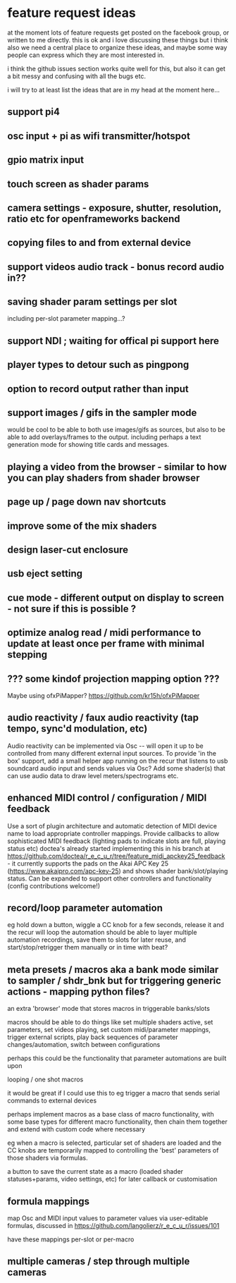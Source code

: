 # feature request ideas

at the moment lots of feature requests get posted on the facebook group, or written to me directly. this is ok and i love discussing these things but i think also we need a central place to organize these ideas, and maybe some way people can express which they are most interested in.

i think the github issues section works quite well for this, but also it can get a bit messy and confusing with all the bugs etc.

i will try to at least list the ideas that are in my head at the moment here...


## support pi4
## osc input + pi as wifi transmitter/hotspot
## gpio matrix input
## touch screen as shader params
## camera settings - exposure, shutter, resolution, ratio etc for openframeworks backend
## copying files to and from external device
## support videos audio track - bonus record audio in??
## saving shader param settings per slot
including per-slot parameter mapping...?
## support NDI ; waiting for offical pi support here
## player types to detour such as pingpong
## option to record output rather than input
## support images / gifs in the sampler mode
would be cool to be able to both use images/gifs as sources, but also to be able to add overlays/frames to the output.
including perhaps a text generation mode for showing title cards and messages.
## playing a video from the browser - similar to how you can play shaders from shader browser
## page up / page down nav shortcuts
## improve some of the mix shaders
## design laser-cut enclosure
## usb eject setting
## cue mode - different output on display to screen - not sure if this is possible ?
## optimize analog read / midi performance to update at least once per frame with minimal stepping
## ??? some kindof projection mapping option ???
Maybe using ofxPiMapper? https://github.com/kr15h/ofxPiMapper
## audio reactivity / faux audio reactivity (tap tempo, sync'd modulation, etc)
Audio reactivity can be implemented via Osc -- will open it up to be controlled from many different external input sources.
To provide 'in the box' support, add a small helper app running on the recur that listens to usb soundcard audio input and sends values via Osc?
Add some shader(s) that can use audio data to draw level meters/spectrograms etc.
## enhanced MIDI control / configuration / MIDI feedback
Use a sort of plugin architecture and automatic detection of MIDI device name to load appropriate controller mappings.
Provide callbacks to allow sophisticated MIDI feedback (lighting pads to indicate slots are full, playing status etc)
doctea's already started implementing this in his branch at https://github.com/doctea/r_e_c_u_r/tree/feature_midi_apckey25_feedback - it currently supports the pads on the Akai APC Key 25 (https://www.akaipro.com/apc-key-25) and shows shader bank/slot/playing status.
Can be expanded to support other controllers and functionality (config contributions welcome!)
## record/loop parameter automation
eg hold down a button, wiggle a CC knob for a few seconds, release it and the recur will loop the automation
should be able to layer multiple automation recordings, save them to slots for later reuse, and start/stop/retrigger them manually or in time with beat?
## meta presets / macros aka a bank mode similar to sampler / shdr_bnk but for triggering generic actions - mapping python files?
an extra 'browser' mode that stores macros in triggerable banks/slots

macros should be able to do things like set multiple shaders active, set parameters, set videos playing, set custom midi/parameter mappings, trigger external scripts, play back sequences of parameter changes/automation, switch between configurations

perhaps this could be the functionality that parameter automations are built upon

looping / one shot macros

it would be great if I could use this to eg trigger a macro that sends serial commands to external devices

perhaps implement macros as a base class of macro functionality, with some base types for different macro functionality, then chain them together and extend with custom code where necessary

eg when a macro is selected, particular set of shaders are loaded and the CC knobs are temporarily mapped to controlling the 'best' parameters of those shaders via formulas.  

a button to save the current state as a macro (loaded shader statuses+params, video settings, etc) for later callback or customisation

## formula mappings
map Osc and MIDI input values to parameter values via user-editable formulas, discussed in https://github.com/langolierz/r_e_c_u_r/issues/101

have these mappings per-slot or per-macro
## multiple cameras / step through multiple cameras